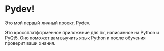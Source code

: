 # Pydev! 
Это мой первый личный проект, Pydev.

Это кроссплатформенное приложение для пк, написанное на Python и PyQt5. Оно поможет вам выучить язык Python и после обучения проверит ваши знания.

